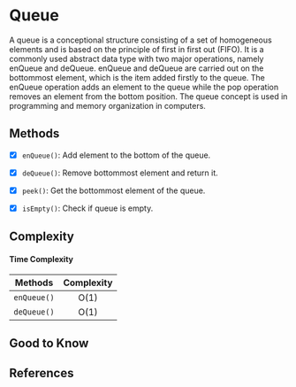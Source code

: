 # Queue

A queue is a conceptional structure consisting of a set of homogeneous elements and is based on the principle of first
in first out (FIFO). It is a commonly used abstract data type with two major operations, namely enQueue and deQueue. enQueue and deQueue
are carried out on the bottommost element, which is the item  added firstly to the queue. The enQueue operation adds an 
element to the queue while the pop operation removes an element from the bottom position. The queue concept is used in 
programming and memory organization in computers.



## Methods

- [x] `enQueue()`: Add element to the bottom of the queue.
- [x] `deQueue()`: Remove bottommost element and return it.
- [x] `peek()`: Get the bottommost element of the queue.
- [x] `isEmpty()`: Check if queue is empty.


## Complexity

#### Time Complexity

| Methods      | Complexity |  
| :----------: | :----------------: |  
| `enQueue()`  |      O(1)          |  
| `deQueue()`  |      O(1)          |  

 


## Good to Know



## References